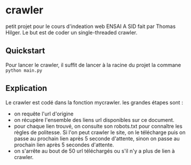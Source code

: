 # crawler
petit projet pour le cours d'indeation web ENSAI A SID fait par Thomas Hilger. Le but est de coder un single-threaded crawler.

## Quickstart 
Pour lancer le crawler, il suffit de lancer à la racine du projet la commane `python main.py`

## Explication 

Le crawler est codé dans la fonction mycrawler. les grandes étapes sont :

- on requête l'url d'origine 
- on récupère l'ensemble des liens url disponibles sur ce document.
- pour chaque lien trouvé, on consulte son robots.txt pour connaître les règles de politesse. Si l'on peut crawler le site, on le télécharge puis on passe au prochain lien après 5 seconde d'attente, sinon on passe au prochain lien après 5 secondes d'attente.
- on s'arrête au bout de 50 url téléchargés ou s'il n'y a plus de lien à crawler.